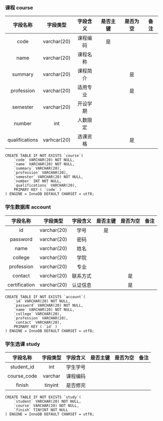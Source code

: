 

### 课程 course

|    字段名称    |  字段类型   | 字段含义 | 是否主键 | 是否为空 | 备注 |
| :------------: | :---------: | :------: | :------: | :------: | :--: |
|      code      | varchar(20) | 课程编码 |    是    |          |      |
|      name      | varchar(20) | 课程名称 |          |          |      |
|    summary     | varchar(20) | 课程简介 |          |    是    |      |
|   profession   | varchar(20) | 适用专业 |          |    是    |      |
|    semester    | varchar(20) | 开设学期 |          |          |      |
|     number     |     int     | 人数限定 |          |          |      |
| qualifications | varhcar(20) | 选课资格 |          |    是    |      |

```mysql
CREATE TABLE IF NOT EXISTS `course`(
	`code` VARCHAR(20) NOT NULL,
    `name` VARCHAR(20) NOT NULL,
    `summary` VARCHAR(20),
    `profession` VARCHAR(20),
    `semester` VARCHAR(20) NOT NULL,
    `number` INT NOT NULL,
    `qualifications` VARCHAR(20),
    PRIMARY KEY ( `code` )
) ENGINE = InnoDB DEFAULT CHARSET = utf8;
```



### 学生数据库 account

|   字段名称    |  字段类型   | 字段含义 | 是否主键 | 是否为空 | 备注 |
| :-----------: | :---------: | :------: | :------: | :------: | :--: |
|      id       | varchar(20) |   学号   |    是    |          |      |
|   password    | varchar(20) |   密码   |          |          |      |
|     name      | varchar(20) |   姓名   |          |          |      |
|    college    | varchar(20) |   学院   |          |          |      |
|  profession   | varchar(20) |   专业   |          |          |      |
|    contact    | varchar(20) | 联系方式 |          |    是    |      |
| certification | varchar(20) | 认证信息 |          |    是    |      |

```mysql
CREATE TABLE IF NOT EXISTS `account`(
    `id` VARCHAR(20) NOT NULL,
    `password` VARCHAR(20) NOT NULL,
    `name` VARCHAR(20) NOT NULL,
    `college` VARCHAR(20),
    `profession` VARCHAR(20),
    `contact` VARCHAR(20),
    PRIMARY KEY ( `id` )
) ENGINE = InnoDB DEFAULT CHARSET = utf8;
```



### 学生选课 study

|  字段名称   | 字段类型 | 字段含义 | 是否主键 | 是否为空 | 备注 |
| :---------: | :------: | :------: | :------: | :------: | :--: |
| student_id  |   int    | 学生学号 |          |          |      |
| course_code | varchar  | 课程编码 |          |          |      |
|   finish    | tinyint  | 是否修完 |          |          |      |

```mysql
CREATE TABLE IF NOT EXISTS `study`(
    `student` VARCHAR(20) NOT NULL,
    `course` VARCHAR(20) NOT NULL,
    `finish` TINYINT NOT NULL
) ENGINE = InnoDB DEFAULT CHARSET = utf8;
```

